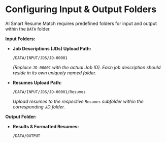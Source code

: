 # Configuring Input & Output Folders

AI Smart Resume Match requires predefined folders for input and output within the `DATA` folder.

**Input Folders:**

*   **Job Descriptions (JDs) Upload Path:**

    `/DATA/INPUT/JDS/JD-00001`

    _(Replace `JD-00001` with the actual Job ID).  Each job description should reside in its own uniquely named folder._

*   **Resumes Upload Path:**

    `/DATA/INPUT/JDS/JD-00001/Resumes`

    _Upload resumes to the respective `Resumes` subfolder within the corresponding JD folder._

**Output Folder:**

*   **Results & Formatted Resumes:**

    `/DATA/OUTPUT`